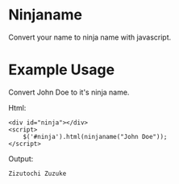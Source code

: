 # Ninjaname
Convert your name to ninja name with javascript.

# Example Usage
Convert John Doe to it's ninja name.

Html:
```
<div id="ninja"></div>
<script>
	$('#ninja').html(ninjaname("John Doe"));
</script>
```

Output:
```
Zizutochi Zuzuke
```
